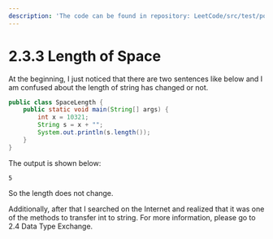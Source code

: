 ```yaml
---
description: 'The code can be found in repository: LeetCode/src/test/power/Power.java'
---
```


# 2.3.3 Length of Space

At the beginning, I just noticed that there are two sentences like below and I am confused about the length of string has changed or not.

```java
public class SpaceLength {
    public static void main(String[] args) {
        int x = 10321;
        String s = x + "";
        System.out.println(s.length());
    }
}
```

The output is shown below:

```text
5
```

So the length does not change. 

Additionally, after that I searched on the Internet and realized that it was one of the methods to transfer int to string. For more information, please go to 2.4 Data Type Exchange.

